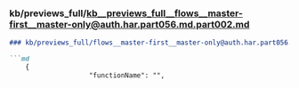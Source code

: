 ### kb/previews_full/kb__previews_full__flows__master-first__master-only@auth.har.part056.md.part002.md

```md
### kb/previews_full/flows__master-first__master-only@auth.har.part056.md (part 002)

```md
    {
                    "functionName": "",
                  
```

```

```
